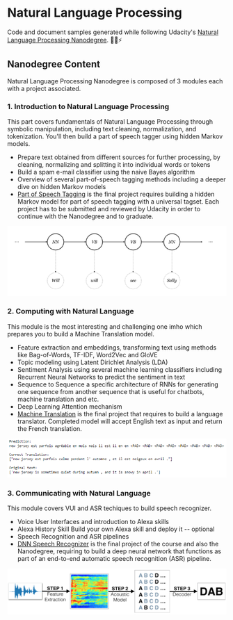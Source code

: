 # Natural Language Processing

Code and document samples generated while following Udacity's [Natural Language Processing Nanodegree](https://d20vrrgs8k4bvw.cloudfront.net/documents/en-US/NLP+Nanodegree+Syllabus.pdf). 💬🎇⚡

## Nanodegree Content
Natural Language Processing Nanodegree is composed of 3 modules each with a project associated. 

### 1. Introduction to Natural Language Processing
This part covers fundamentals of Natural Language Processing through symbolic manipulation, including text cleaning, normalization, and tokenization. You'll
then build a part of speech tagger using hidden Markov models.
- Prepare text obtained from different sources for further processing, by cleaning, normalizing and splitting it into individual words or tokens
- Build a spam e-mail classifier using the naive Bayes algorithm
- Overview of several part-of-speech tagging methods including a deeper dive on hidden Markov models
- [Part of Speech Tagging](https://github.com/Idilismiguzel/Part-of-Speech-Tagger) is the final project requires building a hidden Markov model for part of speech tagging with a universal tagset. Each project has to be submitted and reviewed by Udacity in order to continue with the Nanodegree and to graduate. 
<p align="center">
  <img src="./images/P1.png"/>
</p>

### 2. Computing with Natural Language
This module is the most interesting and challenging one imho which prepares you to build a Machine Translation model.
- Feature extraction and embeddings, transforming text using methods like Bag-of-Words, TF-IDF, Word2Vec and GloVE 
- Topic modeling using Latent Dirichlet Analysis (LDA)
- Sentiment Analysis using several machine learning classifiers including Recurrent Neural Networks to predict the sentiment in text
- Sequence to Sequence a specific architecture of RNNs for generating one sequence from another sequence that is useful for chatbots, machine translation and etc.
- Deep Learning Attention mechanism
- [Machine Translation](https://github.com/Idilismiguzel/Machine-Translation) is the final project that requires to build a language translator. Completed model will accept English text as input and return the French translation.
<p align="center">
  <img src="./images/P2.PNG"/>
</p>

### 3. Communicating with Natural Language
This module covers VUI and ASR techiques to build speech recognizer.
- Voice User Interfaces and introduction to Alexa skills
- Alexa History Skill Build your own Alexa skill and deploy it -- optional
- Speech Recognition and ASR pipelines
- [DNN Speech Recognizer](https://github.com/Idilismiguzel/DeepNN-Speech-Recognizer) is the final project of the course and also the Nanodegree, requiring to build a deep neural network that functions as part of an end-to-end automatic speech recognition (ASR) pipeline.
<p align="center">
  <img src="./images/P3.png"/>
</p>
